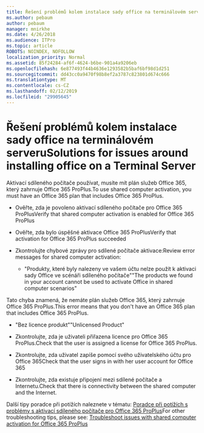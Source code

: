 ```yaml
---
title: Řešení problémů kolem instalace sady office na terminálovém serveru
ms.author: pebaum
author: pebaum
manager: mnirkhe
ms.date: 4/26/2018
ms.audience: ITPro
ms.topic: article
ROBOTS: NOINDEX, NOFOLLOW
localization_priority: Normal
ms.assetid: 85f24284-af6f-4624-b6be-901a4a9206eb
ms.openlocfilehash: 6e877493f44b4636e1293582b5baf6bf98d1d251
ms.sourcegitcommit: dd43cc0a9470f98b8ef2a3787c823801d674c666
ms.translationtype: MT
ms.contentlocale: cs-CZ
ms.lasthandoff: 02/12/2019
ms.locfileid: "29905645"
---
```

# <a name="solutions-for-issues-around-installing-office-on-a-terminal-server"></a><span data-ttu-id="b9bfa-102">Řešení problémů kolem instalace sady office na terminálovém serveru</span><span class="sxs-lookup"><span data-stu-id="b9bfa-102">Solutions for issues around installing office on a Terminal Server</span></span>

<span data-ttu-id="b9bfa-103">Aktivací sdíleného počítače používat, musíte mít plán služeb Office 365, který zahrnuje Office 365 ProPlus.</span><span class="sxs-lookup"><span data-stu-id="b9bfa-103">To use shared computer activation, you must have an Office 365 plan that includes Office 365 ProPlus.</span></span>
  
- <span data-ttu-id="b9bfa-104">Ověřte, zda je povoleno aktivací sdíleného počítače pro Office 365 ProPlus</span><span class="sxs-lookup"><span data-stu-id="b9bfa-104">Verify that shared computer activation is enabled for Office 365 ProPlus</span></span>
    
- <span data-ttu-id="b9bfa-105">Ověřte, zda bylo úspěšné aktivace Office 365 ProPlus</span><span class="sxs-lookup"><span data-stu-id="b9bfa-105">Verify that activation for Office 365 ProPlus succeeded</span></span>
    
- <span data-ttu-id="b9bfa-106">Zkontrolujte chybové zprávy pro sdílené počítače aktivace:</span><span class="sxs-lookup"><span data-stu-id="b9bfa-106">Review error messages for shared computer activation:</span></span>
    
  - <span data-ttu-id="b9bfa-107">"Produkty, které byly nalezeny ve vašem účtu nelze použít k aktivaci sady Office ve scénáři sdíleného počítače"</span><span class="sxs-lookup"><span data-stu-id="b9bfa-107">"The products we found in your account cannot be used to activate Office in shared computer scenarios"</span></span>
  
<span data-ttu-id="b9bfa-108">Tato chyba znamená, že nemáte plán služeb Office 365, který zahrnuje Office 365 ProPlus.</span><span class="sxs-lookup"><span data-stu-id="b9bfa-108">This error means that you don't have an Office 365 plan that includes Office 365 ProPlus.</span></span>
    
  - <span data-ttu-id="b9bfa-109">"Bez licence produkt"</span><span class="sxs-lookup"><span data-stu-id="b9bfa-109">"Unlicensed Product"</span></span>
    
  - <span data-ttu-id="b9bfa-110">Zkontrolujte, zda je uživateli přiřazena licence pro Office 365 ProPlus.</span><span class="sxs-lookup"><span data-stu-id="b9bfa-110">Check that the user is assigned a license for Office 365 ProPlus.</span></span>
    
  - <span data-ttu-id="b9bfa-111">Zkontrolujte, zda uživatel zapíše pomocí svého uživatelského účtu pro Office 365</span><span class="sxs-lookup"><span data-stu-id="b9bfa-111">Check that the user signs in with her user account for Office 365</span></span>
    
  - <span data-ttu-id="b9bfa-112">Zkontrolujte, zda existuje připojení mezi sdílené počítače a Internetu.</span><span class="sxs-lookup"><span data-stu-id="b9bfa-112">Check that there is connectivity between the shared computer and the Internet.</span></span>
    
<span data-ttu-id="b9bfa-113">Další tipy poradce při potížích naleznete v tématu: [Poradce při potížích s problémy s aktivací sdíleného počítače pro Office 365 ProPlus](https://docs.microsoft.com/DeployOffice/troubleshoot-issues-with-shared-computer-activation-for-office-365-proplus)</span><span class="sxs-lookup"><span data-stu-id="b9bfa-113">For other troubleshooting tips, please see: [Troubleshoot issues with shared computer activation for Office 365 ProPlus](https://docs.microsoft.com/DeployOffice/troubleshoot-issues-with-shared-computer-activation-for-office-365-proplus)</span></span>
  

